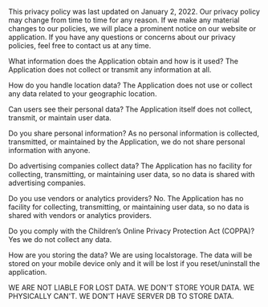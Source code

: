  This privacy policy was last updated on January 2, 2022. Our privacy policy may change from time to time for any reason.
 If we make any material changes to our policies, we will place a prominent notice on our website or application.
 If you have any questions or concerns about our privacy policies, feel free to contact us at any time.

What information does the Application obtain and how is it used?
The Application does not collect or transmit any information at all.

How do you handle location data?
The Application does not use or collect any data related to your geographic location.

Can users see their personal data?
The Application itself does not collect, transmit, or maintain user data.

Do you share personal information?
As no personal information is collected, transmitted, or maintained by the Application, we do not share personal information with anyone.

Do advertising companies collect data?
The Application has no facility for collecting, transmitting, or maintaining user data, so no data is shared with advertising companies.

Do you use vendors or analytics providers?
No. The Application has no facility for collecting, transmitting, or maintaining user data, so no data is shared with vendors or analytics providers.

Do you comply with the Children’s Online Privacy Protection Act (COPPA)?
Yes we do not collect any data.

How are you storing the data?
We are using localstorage. The data will be stored on your mobile device only and it will be lost if you reset/uninstall the application.

WE ARE NOT LIABLE FOR LOST DATA.
WE DON'T STORE YOUR DATA. WE PHYSICALLY CAN'T. WE DON'T HAVE SERVER DB TO STORE DATA.
